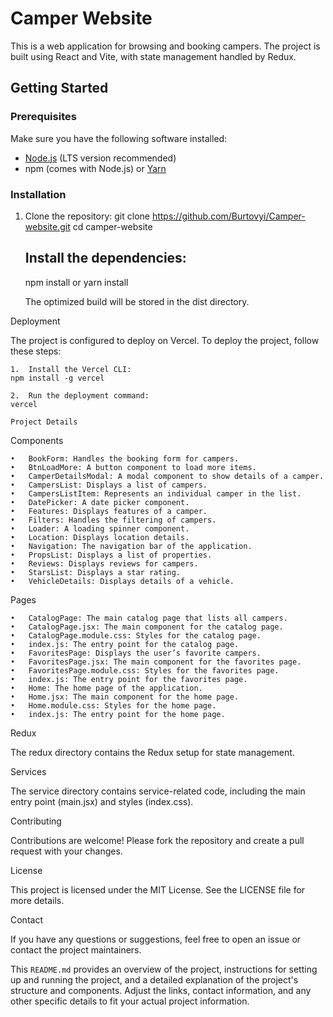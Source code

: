 # Camper Website

This is a web application for browsing and booking campers. The project is built using React and Vite, with state management handled by Redux.

## Getting Started

### Prerequisites

Make sure you have the following software installed:

- [Node.js](https://nodejs.org/) (LTS version recommended)
- npm (comes with Node.js) or [Yarn](https://yarnpkg.com/)

### Installation

1. Clone the repository:
   git clone https://github.com/Burtovyi/Camper-website.git
   cd camper-website

   ## Install the dependencies:
   npm install
   or 
   yarn install


   The optimized build will be stored in the dist directory.

Deployment

The project is configured to deploy on Vercel. To deploy the project, follow these steps:

	1.	Install the Vercel CLI:
    npm install -g vercel

    2.	Run the deployment command:
    vercel

    Project Details

Components

	•	BookForm: Handles the booking form for campers.
	•	BtnLoadMore: A button component to load more items.
	•	CamperDetailsModal: A modal component to show details of a camper.
	•	CampersList: Displays a list of campers.
	•	CampersListItem: Represents an individual camper in the list.
	•	DatePicker: A date picker component.
	•	Features: Displays features of a camper.
	•	Filters: Handles the filtering of campers.
	•	Loader: A loading spinner component.
	•	Location: Displays location details.
	•	Navigation: The navigation bar of the application.
	•	PropsList: Displays a list of properties.
	•	Reviews: Displays reviews for campers.
	•	StarsList: Displays a star rating.
	•	VehicleDetails: Displays details of a vehicle.

Pages

	•	CatalogPage: The main catalog page that lists all campers.
	•	CatalogPage.jsx: The main component for the catalog page.
	•	CatalogPage.module.css: Styles for the catalog page.
	•	index.js: The entry point for the catalog page.
	•	FavoritesPage: Displays the user’s favorite campers.
	•	FavoritesPage.jsx: The main component for the favorites page.
	•	FavoritesPage.module.css: Styles for the favorites page.
	•	index.js: The entry point for the favorites page.
	•	Home: The home page of the application.
	•	Home.jsx: The main component for the home page.
	•	Home.module.css: Styles for the home page.
	•	index.js: The entry point for the home page.

Redux

The redux directory contains the Redux setup for state management.

Services

The service directory contains service-related code, including the main entry point (main.jsx) and styles (index.css).

Contributing

Contributions are welcome! Please fork the repository and create a pull request with your changes.

License

This project is licensed under the MIT License. See the LICENSE file for more details.

Contact

If you have any questions or suggestions, feel free to open an issue or contact the project maintainers.


This `README.md` provides an overview of the project, instructions for setting up and running the project, and a detailed explanation of the project's structure and components. Adjust the links, contact information, and any other specific details to fit your actual project information.